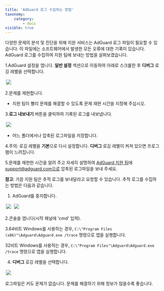 ```yaml
---
title: 'AdGuard 로그 수집하는 방법'
taxonomy:
    category:
        - docs
visible: true
---
```


다양한 문제의 분석 및 진단을 위해 지원 서비스는 AdGuard 로그 파일이 필요할 수 있습니다. 이 파일에는 소프트웨어에서 발생한 모든 오류에 대한 기록이 있습니다. AdGuard 로그를 수집하여 지원 팀에 보내는 방법을 살펴보겠습니다. 

1.AdGuard 설정을 엽니다. **일반 설정** 섹션으로 이동하여 아래로 스크롤한 후 **디버그** 로깅 레벨을 선택합니다.

<img src="https://cdn.adguard.com/Adguard/kb/newscreenshots/Ko/ko_logs_1.png" style="border: 1px solid #efefef; max-width: 650px; padding: 2px;">

2.문제를 재현합니다.
- 지원 팀이 빨리 문제를 해결할 수 있도록 문제 재현 시간을 지정해 주십시오.

3.**로그 내보내기** 버튼을 클릭하여 기록된 로그를 내보냅니다.

<img src="https://cdn.adguard.com/Adguard/kb/newscreenshots/Ko/ko_logs_2.png" style="border: 1px solid #efefef; max-width: 650px; padding: 2px;"> 


- 어느 폴더에서나 압축된 로그파일을 저장합니다. 


4.주의: 로깅 레벨을 **기본**으로 다시 설정합니다. **디버그** 로깅 레벨이 켜져 있으면 프로그램이 느려집니다.

5.문제를 재현한 시간을 알려 주고 자세히 설명하여 [AdGuard 지원 팀](mailto:support@adguard.com)에 support@adguard.com으로 압축된 로그파일을 보내 주세요. 

**참고**: 가끔 지원 팀은 추적 로그를 보내달라고 요청할 수 있습니다. 추적 로그를 수집하는 방법은 다음과 같습니다.

1. AdGuard를 중지합니다.

<img src="https://cdn.adguard.com/Adguard/kb/newscreenshots/Ko/ko_logs_3.png" style="border: 1px solid #efefef; max-width: 650px; padding: 2px;">

<img src="https://cdn.adguard.com/Adguard/kb/newscreenshots/Ko/ko_logs_4.png" style="border: 1px solid #efefef; max-width: 650px; padding: 2px;">


2.콘솔을 엽니다(시작 패널에 'cmd' 입력).

3.64비트 Windows를 사용하는 경우, `C:\"Program Files (x86)"\Adguard\Adguard.exe /trace` 명령으로 앱을 실행합니다.

32비트 Windows를 사용하는 경우, `C:\"Program Files"\Adguard\Adguard.exe /trace` 명령으로 앱을 실행합니다.

4. **디버그** 로깅 레벨을 선택합니다.

<img src="https://cdn.adguard.com/Adguard/kb/newscreenshots/Ko/ko_logs_5.png" style="border: 1px solid #efefef; max-width: 650px; padding: 2px;">


로그파일은 커도 문제가 없습니다. 문제를 해결하기 위해 정보가 많을수록 좋습니다.

